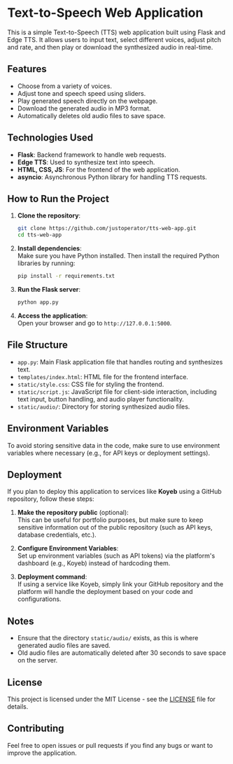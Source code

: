 # Text-to-Speech Web Application

This is a simple Text-to-Speech (TTS) web application built using Flask and Edge TTS. It allows users to input text, select different voices, adjust pitch and rate, and then play or download the synthesized audio in real-time.

## Features

- Choose from a variety of voices.
- Adjust tone and speech speed using sliders.
- Play generated speech directly on the webpage.
- Download the generated audio in MP3 format.
- Automatically deletes old audio files to save space.

## Technologies Used

- **Flask**: Backend framework to handle web requests.
- **Edge TTS**: Used to synthesize text into speech.
- **HTML, CSS, JS**: For the frontend of the web application.
- **asyncio**: Asynchronous Python library for handling TTS requests.

## How to Run the Project

1. **Clone the repository**:

    ```bash
    git clone https://github.com/justoperator/tts-web-app.git
    cd tts-web-app
    ```

2. **Install dependencies**:  
   Make sure you have Python installed. Then install the required Python libraries by running:

    ```bash
    pip install -r requirements.txt
    ```

3. **Run the Flask server**:

    ```bash
    python app.py
    ```

4. **Access the application**:  
   Open your browser and go to `http://127.0.0.1:5000`.

## File Structure

- `app.py`: Main Flask application file that handles routing and synthesizes text.
- `templates/index.html`: HTML file for the frontend interface.
- `static/style.css`: CSS file for styling the frontend.
- `static/script.js`: JavaScript file for client-side interaction, including text input, button handling, and audio player functionality.
- `static/audio/`: Directory for storing synthesized audio files.

## Environment Variables

To avoid storing sensitive data in the code, make sure to use environment variables where necessary (e.g., for API keys or deployment settings).

## Deployment

If you plan to deploy this application to services like **Koyeb** using a GitHub repository, follow these steps:

1. **Make the repository public** (optional):  
   This can be useful for portfolio purposes, but make sure to keep sensitive information out of the public repository (such as API keys, database credentials, etc.).

2. **Configure Environment Variables**:  
   Set up environment variables (such as API tokens) via the platform's dashboard (e.g., Koyeb) instead of hardcoding them.

3. **Deployment command**:  
   If using a service like Koyeb, simply link your GitHub repository and the platform will handle the deployment based on your code and configurations.

## Notes

- Ensure that the directory `static/audio/` exists, as this is where generated audio files are saved.
- Old audio files are automatically deleted after 30 seconds to save space on the server.

## License

This project is licensed under the MIT License - see the [LICENSE](LICENSE) file for details.

## Contributing

Feel free to open issues or pull requests if you find any bugs or want to improve the application.
